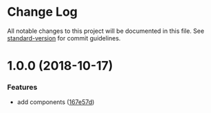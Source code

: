 # Change Log

All notable changes to this project will be documented in this file. See [standard-version](https://github.com/conventional-changelog/standard-version) for commit guidelines.

<a name="1.0.0"></a>
# 1.0.0 (2018-10-17)


### Features

* add components ([167e57d](https://github.com/justinlettau/react-undraw/commit/167e57d))
